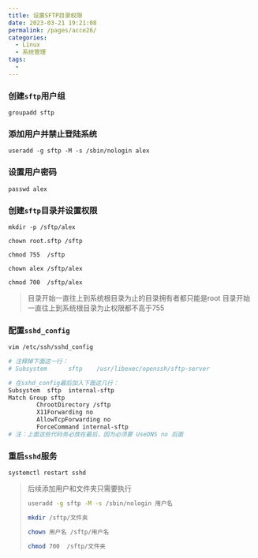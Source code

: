 ```yaml
---
title: 设置SFTP目录权限
date: 2023-03-21 19:21:08
permalink: /pages/acce26/
categories:
  - Linux
  - 系统管理
tags:
  - 
---
```

### 创建`sftp`用户组

`groupadd sftp`

### 添加用户并禁止登陆系统

`useradd -g sftp -M -s /sbin/nologin alex`

### 设置用户密码

`passwd alex`

### 创建`sftp`目录并设置权限

`mkdir -p /sftp/alex`

`chown root.sftp /sftp`

`chmod 755  /sftp`

`chown alex /sftp/alex`

`chmod 700  /sftp/alex`

> 目录开始一直往上到系统根目录为止的目录拥有者都只能是root
> 目录开始一直往上到系统根目录为止权限都不高于755

### 配置`sshd_config`

```bash
vim /etc/ssh/sshd_config

# 注释掉下面这一行：
# Subsystem      sftp    /usr/libexec/openssh/sftp-server

# 在sshd_config最后加入下面这几行：
Subsystem  sftp  internal-sftp
Match Group sftp
        ChrootDirectory /sftp
        X11Forwarding no
        AllowTcpForwarding no
        ForceCommand internal-sftp
# 注：上面这些代码务必放在最后，因为必须要 UseDNS no 后面
```

### 重启`sshd`服务

`systemctl restart sshd`

> 后续添加用户和文件夹只需要执行
>
> ```bash
> useradd -g sftp -M -s /sbin/nologin 用户名
> 
> mkdir /sftp/文件夹
> 
> chown 用户名 /sftp/用户名
> 
> chmod 700  /sftp/文件夹
> ```